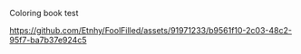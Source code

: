 Coloring book test




https://github.com/Etnhy/FoolFilled/assets/91971233/b9561f10-2c03-48c2-95f7-ba7b37e924c5

